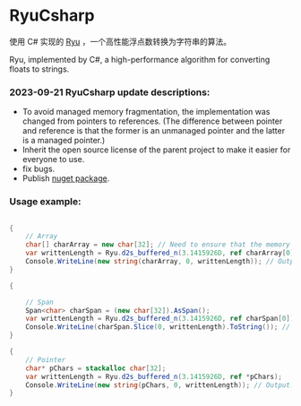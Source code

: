# RyuCsharp

使用 C# 实现的 [Ryu](https://github.com/ulfjack/ryu) ，一个高性能浮点数转换为字符串的算法。


Ryu, implemented by C#, a high-performance algorithm for converting floats to strings.



### 2023-09-21 RyuCsharp update descriptions:

- To avoid managed memory fragmentation, the implementation was changed from pointers to references. (The difference between pointer and reference is that the former is an unmanaged pointer and the latter is a managed pointer.)
- Inherit the open source license of the parent project to make it easier for everyone to use.
- fix bugs.
- Publish [nuget package](https://www.nuget.org/packages/RyuCsharp/).

### Usage example:

```C#

{
    // Array
    char[] charArray = new char[32]; // Need to ensure that the memory size is sufficient.
    var writtenLength = Ryu.d2s_buffered_n(3.1415926D, ref charArray[0]);
    Console.WriteLine(new string(charArray, 0, writtenLength)); // Output: 3.1415926D
}

{

    // Span
    Span<char> charSpan = (new char[32]).AsSpan();
    var writtenLength = Ryu.d2s_buffered_n(3.1415926D, ref charSpan[0]);
    Console.WriteLine(charSpan.Slice(0, writtenLength).ToString()); // Output: 3.1415926D
}

{
    // Pointer
    char* pChars = stackalloc char[32];
    var writtenLength = Ryu.d2s_buffered_n(3.1415926D, ref *pChars);
    Console.WriteLine(new string(pChars, 0, writtenLength)); // Output: 3.1415926D
}

```
